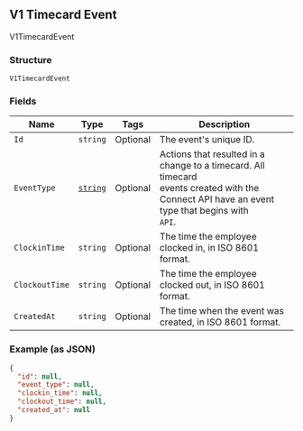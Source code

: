 ## V1 Timecard Event

V1TimecardEvent

### Structure

`V1TimecardEvent`

### Fields

| Name | Type | Tags | Description |
|  --- | --- | --- | --- |
| `Id` | `string` | Optional | The event's unique ID. |
| `EventType` | [`string`](/doc/models/v1-timecard-event-event-type.md) | Optional | Actions that resulted in a change to a timecard. All timecard<br>events created with the Connect API have an event type that begins with<br>`API`. |
| `ClockinTime` | `string` | Optional | The time the employee clocked in, in ISO 8601 format. |
| `ClockoutTime` | `string` | Optional | The time the employee clocked out, in ISO 8601 format. |
| `CreatedAt` | `string` | Optional | The time when the event was created, in ISO 8601 format. |

### Example (as JSON)

```json
{
  "id": null,
  "event_type": null,
  "clockin_time": null,
  "clockout_time": null,
  "created_at": null
}
```

